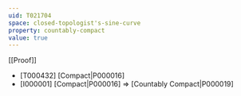 ```yaml
---
uid: T021704
space: closed-topologist's-sine-curve
property: countably-compact
value: true
---
```

[[Proof]]

* [T000432] [Compact|P000016]
* [I000001] [Compact|P000016] => [Countably Compact|P000019]

